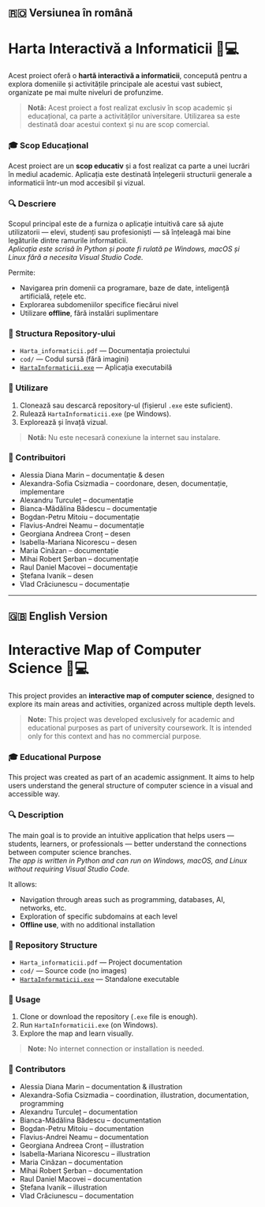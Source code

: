 ## 🇷🇴 Versiunea în română

# Harta Interactivă a Informaticii 🧠💻

Acest proiect oferă o **hartă interactivă a informaticii**, concepută pentru a explora domeniile și activitățile principale ale acestui vast subiect, organizate pe mai multe niveluri de profunzime.  
> **Notă:** Acest proiect a fost realizat exclusiv în scop academic și educațional, ca parte a activităților universitare. Utilizarea sa este destinată doar acestui context și nu are scop comercial.

### 🎓 Scop Educațional  
Acest proiect are un **scop educativ** și a fost realizat ca parte a unei lucrări în mediul academic. Aplicația este destinată înțelegerii structurii generale a informaticii într-un mod accesibil și vizual.

### 🔍 Descriere  
Scopul principal este de a furniza o aplicație intuitivă care să ajute utilizatorii — elevi, studenți sau profesioniști — să înțeleagă mai bine legăturile dintre ramurile informaticii.  
*Aplicația este scrisă în Python și poate fi rulată pe Windows, macOS și Linux fără a necesita Visual Studio Code.*

Permite:
- Navigarea prin domenii ca programare, baze de date, inteligență artificială, rețele etc.
- Explorarea subdomeniilor specifice fiecărui nivel
- Utilizare **offline**, fără instalări suplimentare

### 📁 Structura Repository-ului
- `Harta_informaticii.pdf` — Documentația proiectului  
- `cod/` — Codul sursă (fără imagini)  
- [`HartaInformaticii.exe`](https://drive.google.com/file/d/1C6xdQMSDK51EUP8bMKcEemdWzY0LSW4T/view?usp=drive_link) — Aplicația executabilă

### 🚀 Utilizare
1. Clonează sau descarcă repository-ul (fișierul `.exe` este suficient).  
2. Rulează `HartaInformaticii.exe` (pe Windows).  
3. Explorează și învață vizual.

> **Notă:** Nu este necesară conexiune la internet sau instalare.

### 👥 Contribuitori
- Alessia Diana Marin – documentație & desen  
- Alexandra-Sofia Csizmadia – coordonare, desen, documentație, implementare  
- Alexandru Turculeț – documentație  
- Bianca-Mădălina Bădescu – documentație  
- Bogdan-Petru Mitoiu – documentație  
- Flavius-Andrei Neamu – documentație  
- Georgiana Andreea Cronț – desen  
- Isabella-Mariana Nicorescu – desen  
- Maria Cinăzan – documentație  
- Mihai Robert Șerban – documentație  
- Raul Daniel Macovei – documentație  
- Ștefana Ivanik – desen  
- Vlad Crăciunescu – documentație

---

## 🇬🇧 English Version

# Interactive Map of Computer Science 🧠💻

This project provides an **interactive map of computer science**, designed to explore its main areas and activities, organized across multiple depth levels.  
> **Note:** This project was developed exclusively for academic and educational purposes as part of university coursework. It is intended only for this context and has no commercial purpose.

### 🎓 Educational Purpose  
This project was created as part of an academic assignment. It aims to help users understand the general structure of computer science in a visual and accessible way.

### 🔍 Description  
The main goal is to provide an intuitive application that helps users — students, learners, or professionals — better understand the connections between computer science branches.  
*The app is written in Python and can run on Windows, macOS, and Linux without requiring Visual Studio Code.*

It allows:
- Navigation through areas such as programming, databases, AI, networks, etc.
- Exploration of specific subdomains at each level
- **Offline use**, with no additional installation

### 📁 Repository Structure
- `Harta_informaticii.pdf` — Project documentation  
- `cod/` — Source code (no images)  
- [`HartaInformaticii.exe`](https://drive.google.com/file/d/1C6xdQMSDK51EUP8bMKcEemdWzY0LSW4T/view?usp=drive_link) — Standalone executable

### 🚀 Usage
1. Clone or download the repository (`.exe` file is enough).  
2. Run `HartaInformaticii.exe` (on Windows).  
3. Explore the map and learn visually.

> **Note:** No internet connection or installation is needed.

### 👥 Contributors
- Alessia Diana Marin – documentation & illustration  
- Alexandra-Sofia Csizmadia – coordination, illustration, documentation, programming  
- Alexandru Turculeț – documentation  
- Bianca-Mădălina Bădescu – documentation  
- Bogdan-Petru Mitoiu – documentation  
- Flavius-Andrei Neamu – documentation  
- Georgiana Andreea Cronț – illustration  
- Isabella-Mariana Nicorescu – illustration  
- Maria Cinăzan – documentation  
- Mihai Robert Șerban – documentation  
- Raul Daniel Macovei – documentation  
- Ștefana Ivanik – illustration  
- Vlad Crăciunescu – documentation
